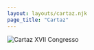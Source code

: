 ```yaml
---
layout: layouts/cartaz.njk
page_title: "Cartaz"
---
```



![Cartaz XVII Congresso](/_assets/images/CARTAZ_CONGRESSO_EDN_paisagem_50.jpg)   

